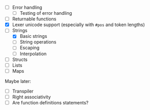 - [ ] Error handling
  - [ ] Testing of error handling
- [ ] Returnable functions
- [x] Lexer unicode support (especially with `#pos` and token lengths)
- [ ] Strings
  - [x] Basic strings
  - [ ] String operations
  - [ ] Escaping
  - [ ] Interpolation
- [ ] Structs
- [ ] Lists
- [ ] Maps

Maybe later:

- [ ] Transpiler
- [ ] Right associativity
- [ ] Are function definitions statements?
